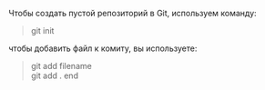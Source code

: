 Чтобы создать пустой репозиторий в Git,
используем команду:
> git init

чтобы добавить файл к комиту, вы используете:
> git add filename  
> git add .
> end


